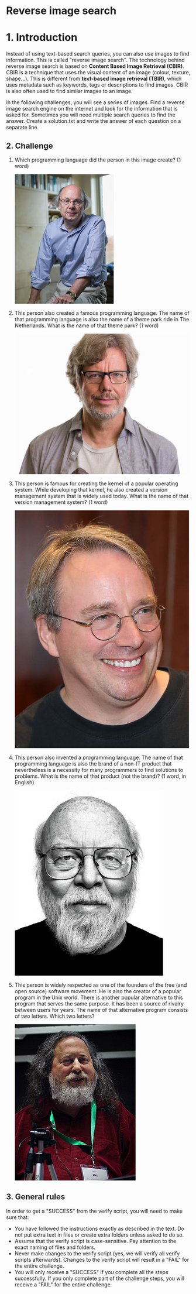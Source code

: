 # Reverse image search

# 1. Introduction

Instead of using text-based search queries, you can also use images to find information. This is called "reverse image search". The technology behind reverse image search is based on **Content Based Image Retrieval (CBIR)**. CBIR is a technique that uses the visual content of an image (colour, texture, shape...). This is different from **text-based image retrieval (TBIR)**, which uses metadata such as keywords, tags or descriptions to find images. CBIR is also often used to find similar images to an image.

In the following challenges, you will see a series of images. Find a reverse image search engine on the internet and look for the information that is asked for. Sometimes you will need multiple search queries to find the answer. Create a solution.txt and write the answer of each question on a separate line.

## 2. Challenge

1.  Which programming language did the person in this image create? (1 word)

    ![image](1.jpg)

1.  This person also created a famous programming language. The name of that programming language is also the name of a theme park ride in The Netherlands. What is the name of that theme park? (1 word)

    ![image](2.jpg)

1.  This person is famous for creating the kernel of a popular operating system. While developing that kernel, he also created a version management system that is widely used today. What is the name of that version management system? (1 word)

    ![image](3.jpg)

1.  This person also invented a programming language. The name of that programming language is also the brand of a non-IT product that nevertheless is a necessity for many programmers to find solutions to problems. What is the name of that product (not the brand)? (1 word, in English)

    ![image](4.jpg)

1.  This person is widely respected as one of the founders of the free (and open source) software movement. He is also the creator of a popular program in the Unix world. There is another popular alternative to this program that serves the same purpose. It has been a source of rivalry between users for years. The name of that alternative program consists of two letters. Which two letters?

    ![image](5.jpg)

## 3. General rules

In order to get a "SUCCESS" from the verify script, you will need to make sure that:

-   You have followed the instructions exactly as described in the text. Do not put extra text in files or create extra folders unless asked to do so.
-   Assume that the verify script is case-sensitive. Pay attention to the exact naming of files and folders.
-   Never make changes to the verify script (yes, we will verify all verify scripts afterwards). Changes to the verify script will result in a "FAIL" for the entire challenge.
-   You will only receive a "SUCCESS" if you complete all the steps successfully. If you only complete part of the challenge steps, you will receive a "FAIL" for the entire challenge.
